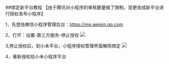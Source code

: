 ﻿
##绑定新平台教程
【由于腾讯对小程序的审核数量做了限制，现更改成新平台进行授权发布小程序】

1，先登陆微信小程序管理后台：<a href="https://mp.weixin.qq.com" target="_blank">https://mp.weixin.qq.com</a> 

2，打开：设置-第三方服务-停止授权
![](/img/停止授权.jpg)

3,停止授权后，到小未平台，小程序授权管理界面解除绑定
![](/img/解除绑定.jpg)

4，重新授权给小未小程序平台